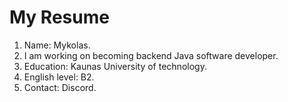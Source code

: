 My Resume
============

1. Name: Mykolas.
2. I am working on becoming backend Java software developer.
3. Education: Kaunas University of technology.
4. English level: B2.
5. Contact: Discord.